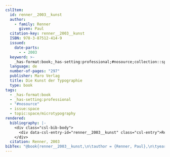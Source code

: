 ```yaml
---
cslItem:
  id: renner__2003__kunst
  author:
    - family: Renner
      given: Paul
  citation-key: renner__2003__kunst
  ISBN: 978-3-87512-414-9
  issued:
    date-parts:
      - - 2003
  keyword: >-
    _has-format:book;_has-setting:professional;#nosource;collection::space::microtypography
  language: de
  number-of-pages: "297"
  publisher: Maro Verlag
  title: Die Kunst der Typographie
  type: book
tags:
  - _has-format:book
  - _has-setting:professional
  - "#nosource"
  - issue:space
  - topic:space/microtypography
rendered:
  bibliography: |-
    <div class="csl-bib-body">
      <div data-csl-entry-id="renner__2003__kunst" class="csl-entry">Renner, P. 2003 <i>Die Kunst der Typographie</i>. Maro Verlag.</div>
    </div>
  citation: Renner, 2003
bibTex: "@book{renner__2003__kunst,\n\tauthor = {Renner, Paul},\n\tyear = {2003},\n\tpublisher = {Maro Verlag},\n\ttitle = {Die {Kunst} der {Typographie}},\n}\n\n"
---
```

